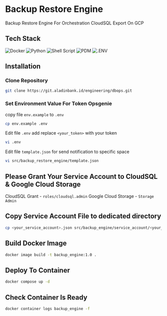 # Backup Restore Engine

Backup Restore Engine For Orchestration CloudSQL Export On GCP


## Tech Stack

![Docker](https://img.shields.io/badge/docker-%230db7ed.svg?style=for-the-badge&logo=docker&logoColor=white)
![Python](https://img.shields.io/badge/python-3.12-3670A0?style=for-the-badge&logo=python&logoColor=ffdd54)
![Shell Script](https://img.shields.io/badge/shell_script-%23121011.svg?style=for-the-badge&logo=gnu-bash&logoColor=white)
![PDM](https://img.shields.io/badge/PDM-%233B82F6.svg?style=for-the-badge&logo=pdm&logoColor=0B3D8D&color=AC75D7)
![.ENV](https://img.shields.io/badge/env-%233B82F6.svg?style=for-the-badge&logo=.env&logoColor=0B3D8D&color=ECD53F)

## Installation

### Clone Repository

```bash
git clone https://git.aladinbank.id/engineering/dbops.git
```

### Set Environment Value For Token Opsgenie

copy file `env.example` to `.env`

```bash
cp env.example .env
```

Edit file `.env` add replace `<your_token>` with your token

```bash
vi .env
```
Edit file `template.json` for send notification to specific space

```bash
vi src/backup_restore_engine/template.json
```

## Please Grant Your Service Account to CloudSQL & Google Cloud Storage
CloudSQL Grant - `roles/cloudsql.admin`
Google Cloud Storage - `Storage Admin`

## Copy Service Account File to dedicated directory
```bash
cp <your_service_account>.json src/backup_engine/service_account/<your_service_account>.json
```

## Build Docker Image

```bash
docker image build -t backup_engine:1.0 .
```

## Deploy To Container
```bash
docker compose up -d
```
## Check Container Is Ready

```bash
docker container logs backup_engine -f
```
```

